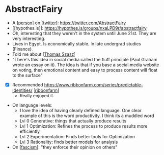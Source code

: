 # AbstractFairy
- A [[person]] on [[twitter]]: https://twitter.com/AbstractFairy
- [[hypothes.is]]: https://hypothes.is/groups/nxaLPD9r/abstractfairy
- Oh, interesting that they weren't in the system until June 21st. They are very interesting.
- Lives in Egypt. Is economically stable. In late undergrad studies (Finance).
- Told me about [[Thomas Szasz]]
- "There's this idea in social media called the fluff principle (Paul Graham wrote an essay on it). The idea is that if you base a social media website on voting, then emotional content and easy to process content will float to the surface"
- [x] Recommended https://www.ribbonfarm.com/series/predictable-identities/ [[ribbonfarm]]
    - Really enjoyed it.
- On language levels:
    - I love the idea of having clearly defined language. One clear example of this is the word productivity. I think its a muddled word
    - Lvl 0 Generative: things that actually produce results
    - Lvl 1 Optimization: Refines the process to produce results more efficiently
    - Lvl 2 Experimentation: Finds better tools for Optimization
    - Lvl 3 Rationality: finds better models for analysis
- On [[fascism]]: "they enforce their opinion on others"

[//begin]: # "Autogenerated link references for markdown compatibility"
[person]: person "Person"
[twitter]: twitter "Twitter"
[Thomas Szasz]: thomas-szasz "Thomas Szasz"
[ribbonfarm]: ribbonfarm "Ribbonfarm"
[fascism]: fascism "Fascism"
[//end]: # "Autogenerated link references"